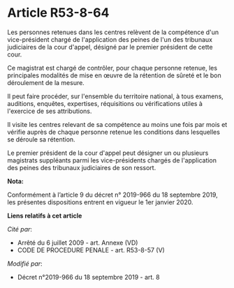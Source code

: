 # Article R53-8-64

Les personnes retenues dans les centres relèvent de la compétence d'un vice-président chargé de l'application des peines de
l'un des   tribunaux judiciaires de la cour d'appel, désigné par le premier président de cette cour. 

Ce magistrat est chargé de contrôler, pour chaque personne retenue, les principales modalités de mise en œuvre de la
rétention de sûreté et le bon déroulement de la mesure. 

Il peut faire procéder, sur l'ensemble du territoire national, à tous examens, auditions, enquêtes, expertises, réquisitions
ou vérifications utiles à l'exercice de ses attributions. 

Il visite les centres relevant de sa compétence au moins une fois par mois et vérifie auprès de chaque personne retenue les
conditions dans lesquelles se déroule sa rétention. 

Le premier président de la cour d'appel peut désigner un ou plusieurs magistrats suppléants parmi les vice-présidents chargés
de l'application des peines des   tribunaux judiciaires de son ressort.

**Nota:**

Conformément à l’article 9 du décret n° 2019-966 du 18 septembre 2019, les présentes dispositions entrent en vigueur le 1er
janvier 2020.

**Liens relatifs à cet article**

_Cité par_:

  - Arrêté du 6 juillet 2009 - art. Annexe (VD)
  - CODE DE PROCEDURE PENALE - art. R53-8-57 (V)

_Modifié par_:

  - Décret n°2019-966 du 18 septembre 2019 - art. 8
